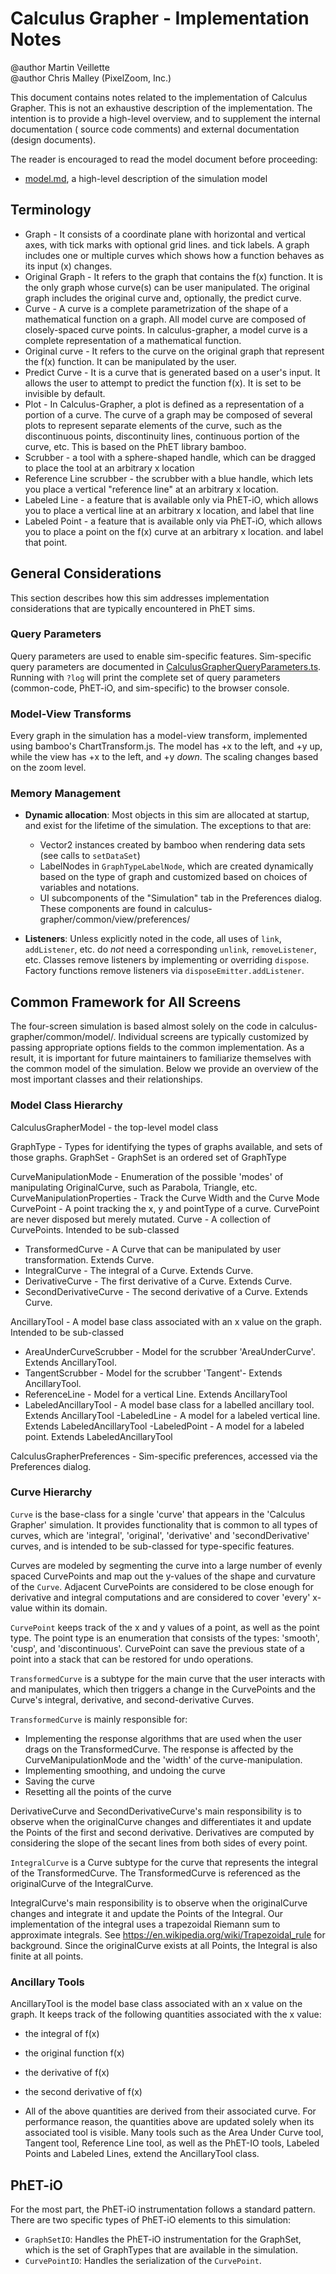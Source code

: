 # Calculus Grapher - Implementation Notes

@author Martin Veillette
<br>@author Chris Malley (PixelZoom, Inc.)

This document contains notes related to the implementation of Calculus Grapher. This is not an exhaustive description of
the implementation. The intention is to provide a high-level overview, and to supplement the internal documentation (
source code comments) and external documentation (design documents).

The reader is encouraged to read the model document before proceeding:

* [model.md](https://github.com/phetsims/calculus-grapher/blob/master/doc/model.md), a high-level description of the
  simulation model

## Terminology

* Graph - It consists of a coordinate plane with horizontal and vertical axes, with tick marks with optional grid lines.
  and tick labels. A graph includes one or multiple curves which shows how a function behaves as its input (x) changes.
* Original Graph - It refers to the graph that contains the f(x) function. It is the only graph whose curve(s) can be
  user manipulated. The original graph includes the original curve and, optionally, the predict curve.
* Curve - A curve is a complete parametrization of the shape of a mathematical function on a graph. All model curve are
  composed of closely-spaced curve points. In calculus-grapher, a model curve is a complete representation of a
  mathematical function.
* Original curve - It refers to the curve on the original graph that represent the f(x) function. It can be manipulated
  by the user.
* Predict Curve - It is a curve that is generated based on a user's input. It allows the user to attempt to predict the
  function f(x). It is set to be invisible by default.
* Plot - In Calculus-Grapher, a plot is defined as a representation of a portion of a curve. The curve of a graph may be
  composed of several plots to represent separate elements of the curve, such as the discontinuous points, discontinuity
  lines, continuous portion of the curve, etc. This is based on the PhET library bamboo.
* Scrubber - a tool with a sphere-shaped handle, which can be dragged to place the tool at an arbitrary x location
* Reference Line scrubber - the scrubber with a blue handle, which lets you place a vertical "reference line" at an
  arbitrary x location.
* Labeled Line - a feature that is available only via PhET-iO, which allows you to place a vertical line at an arbitrary
  x location, and label that line
* Labeled Point - a feature that is available only via PhET-iO, which allows you to place a point on the f(x) curve at
  an arbitrary x location. and label that point.

## General Considerations

This section describes how this sim addresses implementation considerations that are typically encountered in PhET sims.

### Query Parameters

Query parameters are used to enable sim-specific features. Sim-specific query parameters are documented
in [CalculusGrapherQueryParameters.ts](https://github.com/phetsims/calculus-grapher/blob/master/js/common/CalculusGrapherQueryParameters.ts).
Running with `?log` will print the complete set of query parameters (common-code, PhET-iO, and sim-specific)
to the browser console.

### Model-View Transforms

Every graph in the simulation has a model-view transform, implemented using bamboo's ChartTransform.js. The model has +x to the left, and +y up, while the view has +x to the left, and +y _down_. The scaling changes based on the zoom level.

### Memory Management

* **Dynamic allocation**: Most objects in this sim are allocated at startup, and exist for the lifetime of the
  simulation. The exceptions to that are:
  * Vector2 instances created by bamboo when rendering data sets (see calls to `setDataSet`)
  * LabelNodes in `GraphTypeLabelNode`, which are created dynamically based on the type of graph and customized based on
    choices of variables and notations.
  * UI subcomponents of the "Simulation" tab in the Preferences dialog. These components are found in
    calculus-grapher/common/view/preferences/

* **Listeners**: Unless explicitly noted in the code, all uses of `link`, `addListener`, etc. do _not_ need a corresponding
  `unlink`, `removeListener`, etc.  Classes remove listeners by implementing or overriding `dispose`.  Factory functions remove listeners via `disposeEmitter.addListener`.

## Common Framework for All Screens

The four-screen simulation is based almost solely on the code in calculus-grapher/common/model/. Individual screens are typically customized by passing appropriate options fields to the common implementation. As a result, it is important for future maintainers to familiarize themselves with the common model of the simulation. Below we provide an overview of the most important classes and their relationships.

### Model Class Hierarchy

CalculusGrapherModel - the top-level model class

GraphType - Types for identifying the types of graphs available, and sets of those graphs.
GraphSet - GraphSet is an ordered set of GraphType

CurveManipulationMode - Enumeration of the possible 'modes' of manipulating OriginalCurve, such as Parabola, Triangle, etc.
CurveManipulationProperties - Track the Curve Width and the Curve Mode
CurvePoint - A point tracking the x, y and pointType of a curve. CurvePoint are never disposed but merely mutated.
Curve - A collection of CurvePoints. Intended to be sub-classed
- TransformedCurve - A Curve that can be manipulated by user transformation. Extends Curve.
- IntegralCurve - The integral of a Curve. Extends Curve.
- DerivativeCurve - The first derivative of a Curve. Extends Curve.
- SecondDerivativeCurve - The second derivative of a Curve. Extends Curve.

AncillaryTool - A model base class associated with an x value on the graph. Intended to be sub-classed
- AreaUnderCurveScrubber - Model for the scrubber 'AreaUnderCurve'.  Extends AncillaryTool.
- TangentScrubber - Model for the scrubber 'Tangent'- Extends AncillaryTool.
- ReferenceLine - Model for a vertical Line. Extends AncillaryTool
- LabeledAncillaryTool - A model base class for a labelled ancillary tool. Extends AncillaryTool
   -LabeledLine - A model for a labeled vertical line. Extends LabeledAncillaryTool
   -LabeledPoint - A model for a labeled point.  Extends LabeledAncillaryTool

CalculusGrapherPreferences - Sim-specific preferences, accessed via the Preferences dialog.

### Curve Hierarchy

`Curve` is the base-class for a single 'curve' that appears in the 'Calculus Grapher' simulation. It provides
functionality that is common to all types of curves, which are 'integral', 'original', 'derivative' and 'secondDerivative' curves, and is intended to be sub-classed for type-specific features.

Curves are modeled by segmenting the curve into a large number of evenly spaced CurvePoints and map out
the y-values of the shape and curvature of the `Curve`. Adjacent CurvePoints are considered to be close
enough for derivative and integral computations and are considered to cover 'every' x-value within its domain.

`CurvePoint` keeps track of the x and y values of a point, as well as the point type. The point type is an enumeration
that consists of the types: 'smooth', 'cusp', and 'discontinuous'. CurvePoint can save the previous state of a point
into a stack that can be restored for undo operations.

`TransformedCurve` is a subtype for the main curve that the user interacts with and manipulates, which then triggers a
change in the CurvePoints and the Curve's integral, derivative, and second-derivative Curves.

`TransformedCurve` is mainly responsible for:
- Implementing the response algorithms that are used when the user drags on the TransformedCurve. The response is
    affected by the CurveManipulationMode and the 'width' of the curve-manipulation.
- Implementing smoothing, and undoing the curve
- Saving the curve
- Resetting all the points of the curve

DerivativeCurve and SecondDerivativeCurve's main responsibility is to observe when the originalCurve changes and
differentiates it and update the Points of the first and second derivative. Derivatives are computed by considering the
slope of the secant lines from both sides of every point.

`IntegralCurve` is a Curve subtype for the curve that represents the integral of the TransformedCurve. The
TransformedCurve
is referenced as the originalCurve of the IntegralCurve.

IntegralCurve's main responsibility is to observe when the originalCurve changes and integrate it and update the
Points of the Integral. Our implementation of the integral uses a trapezoidal Riemann sum to approximate integrals.
See https://en.wikipedia.org/wiki/Trapezoidal_rule
for background. Since the originalCurve exists at all Points, the Integral is also finite at all points.

### Ancillary Tools

AncillaryTool is the model base class associated with an x value on the graph. It keeps track of the following quantities associated with the x value:

- the integral of f(x)
- the original function f(x)
- the derivative of f(x)
- the second derivative of f(x)

- All of the above quantities are derived from their associated curve. For performance reason, the quantities above are
  updated solely when its associated tool is visible.
  Many tools such as the Area Under Curve tool, Tangent tool, Reference Line tool, as well as the PhET-IO tools, Labeled
  Points and Labeled Lines, extend the AncillaryTool class.

## PhET-iO

For the most part, the PhET-iO instrumentation follows a standard pattern. There are two specific types of PhET-iO
elements to this simulation:

- `GraphSetIO`: Handles the PhET-iO instrumentation for the GraphSet, which is the set of GraphTypes that are available
  in the simulation.
- `CurvePointIO`: Handles the serialization of the `CurvePoint`.
